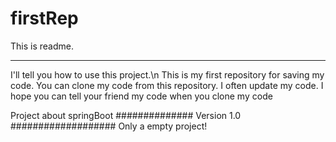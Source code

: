 # firstRep

This is readme.<hr>
I'll tell you how to use this project.\n
This is my first repository for saving my code.
You can clone my code from this repository.
I often update my code.
I hope you can tell your friend  my code when you clone my code


Project about springBoot
############## Version 1.0 ###################
Only a empty project!
